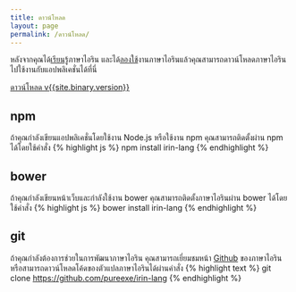 ```yaml
---
title: ดาวน์โหลด
layout: page
permalink: /ดาวน์โหลด/
---
```

หลังจากคุณได้[เรียนรู้](/เรียนรู้)ภาษาไอริน และได้[ลองใช้](/ลองใช้)งานภาษาไอรินแล้วคุณสามารถดาวน์โหลดภาษาไอรินไปใช้งานกับแอปพลิเคชั่นได้ที่นี่
<div class="text-center">
  <a class="btn btn-lg btn-primary" href="{{site.binary.link}}">ดาวน์โหลด v{{site.binary.version}}</a>
</div>

## npm
ถ้าคุณกำลังเขียนแอปพลิเคชั่นโดยใช้งาน Node.js หรือใช้งาน npm คุณสามารถติดตั้งผ่าน npm ได้โดยใช้คำสั่ง
{% highlight js %}
npm install irin-lang
{% endhighlight %}


## bower
ถ้าคุณกำลังเขียนหน้าเว็บและกำลังใช้งาน bower คุณสามารถติดตั้งภาษาไอรินผ่าน bower ได้โดยใช้คำสั่ง
{% highlight js %}
bower install irin-lang
{% endhighlight %}

## git
ถ้าคุณกำลังต้องการช่วยในการพัฒนาภาษาไอริน คุณสามารถเยี่ยมชมหน้า [Github](https://github.com/pureexe/irin-lang) ของภาษาไอริน หรือสามารถดาวน์โหลดโค้ดของตัวแปลภาษาไอรินได้ผ่านคำสั่ง
{% highlight text %}
git clone https://github.com/pureexe/irin-lang
{% endhighlight %}

